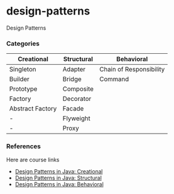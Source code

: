# design-patterns
Design Patterns

### Categories

 Creational    |   Structural   |  Behavioral |
 ----------    | ------------   | ----------- |
 Singleton     | Adapter        | Chain of Responsibility |
 Builder       | Bridge         | Command |
 Prototype     | Composite      |
 Factory       | Decorator      |
 Abstract Factory  | Facade     |
 -       |  Flyweight |
 -       | Proxy     |

### References

Here are course links

* [Design Patterns in Java: Creational](https://www.pluralsight.com/courses/design-patterns-java-creational)
* [Design Patterns in Java: Structural](https://app.pluralsight.com/library/courses/design-patterns-java-structural)
* [Design Patterns in Java: Behavioral](https://app.pluralsight.com/library/courses/design-patterns-java-behavioral)